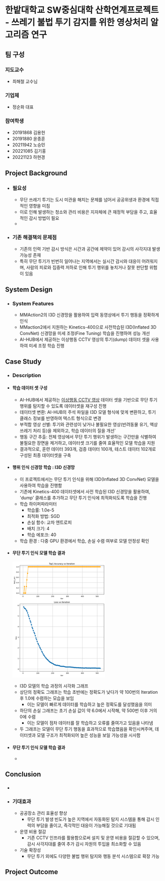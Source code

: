 # 한밭대학교 SW중심대학 산학연계프로젝트 - 쓰레기 불법 투기 감지를 위한 영상처리 알고리즘 연구

## **팀 구성**
### 지도교수
 - 최해철 교수님

### 기업체 
 - 정순화 대표

### 참여학생
 - 20191868 김용헌
 - 20191880 윤종훈
 - 20211942 노승민
 - 20221085 김기홍
 - 20221123 하현경

## Project Background
- ### 필요성
  - 무단 쓰레기 투기는 도시 미관을 해치는 문제를 넘어서 공공위생과 환경에 직접적인 영향을 미침
  - 이로 인해 발생하는 청소와 관리 비용은 지자체에 큰 재정적 부담을 주고, 효율적인 감시 방법이 필요
  - 
- ### 기존 해결책의 문제점
  - 기존의 인력 기반 감시 방식은 시간과 공간에 제약이 있어 감시의 사각지대 발생 가능성 존재
  - 특히 무단 투기가 빈번히 일어나는 지역에서는 실시간 감시와 대응이 어려워지며, 사람의 피로와 집중력 저하로 인해 투기 행위를 놓치거나 잘못 판단할 위험이 있음
  
## System Design
  - ### System Features
    - MMAction2의 I3D 신경망을 활용하여 입력 동영상에서 투기 행동을 정확하게 인식
    - MMaction2에서 지원하는 Kinetics-400으로 사전학습된 I3D(Inflated 3D ConvNet) 신경망을 미세 조정(Fine Tuning) 학습을 진행하여 성능 개선
    - AI-HUB에서 제공하는 이상행동 CCTV 영상의 투기(dump) 데이터 셋을 사용하여 미세 조정 학습 진행
    
## Case Study
  - ### Description
  - #### 학습 데이터 셋 구성
     - AI-HUB에서 제공하는 [이상행동 CCTV 영상](https://aihub.or.kr/aihubdata/data/view.do?currMenu=&topMenu=&aihubDataSe=data&dataSetSn=171) 데이터 셋을 기반으로 무단 투기 행위를 탐지할 수 있도록 데이터셋을 재구성 진행
     - 데이터셋 변환: AI-HUB의 주석 파일을 I3D 모델 형식에 맞게 변환하고, 투기 클래스 정보를 반영하여 텍스트 형식으로 변경
     - 부적합 영상 선별: 투기와 관련성이 낮거나 불필요한 영상(반려동물 유기, 액상 쓰레기 처리 등)을 제외하고, 학습 데이터의 질을 개선'
     - 행동 구간 추출: 전체 영상에서 무단 투기 행위가 발생하는 구간만을 식별하여 불필요한 장면을 제거하고, 데이터셋 크기를 줄여 효율적인 모델 학습을 지원
     - 결과적으로, 훈련 데이터 393개, 검증 데이터 100개, 테스트 데이터 102개로 구성된 최종 데이터셋을 구축
      
  - #### 행위 인식 신경망 학습 : I3D 신경망
    - 이 프로젝트에서는 무단 투기 인식을 위해 I3D(Inflated 3D ConvNet) 모델을 사용하여 학습을 진행함
    - 기존에 Kinetics-400 데이터셋에서 사전 학습된 I3D 신경망을 활용하여, 'dump' 클래스를 추가하고 무단 투기 인식에 최적화되도록 학습을 진행
    - 학습 하이퍼파라미터
      - 학습률: 1.0e-5
      - 최적화 방법: SGD
      - 손실 함수: 교차 엔트로피
      - 배치 크기: 4
      - 학습 에포크: 40
    - 학습 환경 : 다중 GPU 환경에서 학습, 손실 수렴 여부로 모델 안정성 확인
   
  - #### 무단 투기 인식 모델 학습 결과

      ![사진1](https://github.com/HBNU-SWUNIV/indproj24-dump_recognition/blob/main/001%20Source%20Code/resources/train.png)


      - I3D 모델의 학습 과정의 시각화 그래프
      - 상단의 정확도 그래프는 학습 초반에는 정확도가 낮다가 약 100번의 Iteration 후 1.0에 수렴하는 모습을 보임
        - 이는 모델이 빠르게 데이터를 학습하고 높은 정확도를 달성했음을 의미
      - 하단의 손실 그래프는 초기 손실 값이 약 6.0에서 시작해, 약 500번 이후 거의 0에 수렴
        - 이는 모델이 점차 데이터를 잘 학습하고 오류를 줄여가고 있음을 나타냄
      - 두 그래프는 모델이 무단 투기 행동을 효과적으로 학습했음을 확인시켜주며, 데이터셋과 모델 구조가 최적화되어 높은 성능을 보일 가능성을 시사함
       
  - #### 무단 투기 인식 모델 학습 결과
     - 
  
## Conclusion
  - ### 
  - ### 기대효과
    - 공공장소 관리 효율성 향상
      - 무단 투기 발생 빈도가 높은 지역에서 자동화된 탐지 시스템을 통해 감시 인력의 부담을 줄이고, 즉각적인 대응이 가능해질 것으로 기대됨
    - 운영 비용 절감
      - 기존 CCTV 인프라를 활용함으로써 설치 및 운영 비용을 절감할 수 있으며, 감시 사각지대를 줄여 추가 감시 자원의 투입을 최소화할 수 있음
    - 기술 확장성
      - 무단 투기 외에도 다양한 불법 행위 탐지와 행동 분석 시스템으로 확장 가능 
  
## Project Outcome
